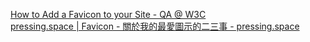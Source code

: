
[How to Add a Favicon to your Site - QA @ W3C](https://www.w3.org/2005/10/howto-favicon)  
[pressing.space | Favicon - 關於我的最愛圖示的二三事 - pressing.space](https://pressing.space/frontend/favicon-trivia/)
